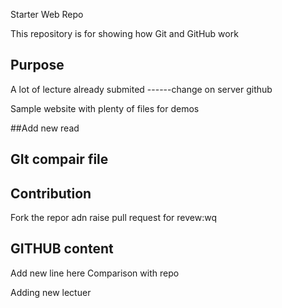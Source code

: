 Starter Web Repo

This repository is for showing how Git and GitHub work

## Purpose
A lot of lecture already submited ------change on server github

Sample website with plenty of files for demos

##Add new read

## GIt compair file
## Contribution
  Fork the repor adn raise pull request for revew:wq
## GITHUB content
Add new line here
Comparison with repo

Adding new lectuer
